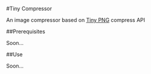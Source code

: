 #Tiny Compressor

An image compressor based on [Tiny PNG](https://tinypng.com/) compress API

##Prerequisites

Soon...

##Use

Soon...